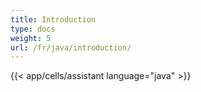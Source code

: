 ```yaml
---
title: Introduction
type: docs
weight: 5
url: /fr/java/introduction/
---
```

{{< app/cells/assistant language="java" >}}

